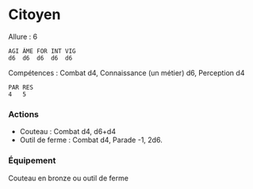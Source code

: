 # Citoyen

Allure : 6

	AGI	ÂME	FOR	INT	VIG
	d6	d6	d6	d6	d6

Compétences : Combat d4, Connaissance (un métier) d6, Perception d4

	PAR	RES
	4	5

### Actions
- Couteau : Combat d4, d6+d4
- Outil de ferme : Combat d4, Parade -1, 2d6.

### Équipement
Couteau en bronze ou outil de ferme
